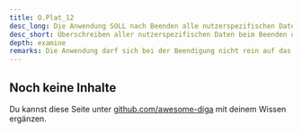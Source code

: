 ```yaml
---
title: O.Plat_12
desc_long: Die Anwendung SOLL nach Beenden alle nutzerspezifischen Daten im Arbeitsspeicher sicher überschrieben haben.
desc_short: Überschreiben aller nutzerspezifischen Daten beim Beenden der Anwendung.
depth: examine
remarks: Die Anwendung darf sich bei der Beendigung nicht rein auf das Betriebssystem und den Garbage Collector der Laufzeitumgebung verlassen. Sensible Daten müssen aktiv gelöscht bzw. überschrieben werden. Der Evaluator ermittelt die Risiken für die einzelnen betroffenen Daten und berücksichtigt diese in der Risikobewertung.
---
```


## Noch keine Inhalte

Du kannst diese Seite unter [github.com/awesome-diga](https://github.com/awesome-diga/tr-faq) mit deinem Wissen ergänzen.
